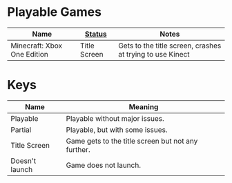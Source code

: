 # Playable Games

| Name                        | [Status](#keys) | Notes                                                     |
|-----------------------------|-----------------|-----------------------------------------------------------|
| Minecraft: Xbox One Edition | Title Screen    | Gets to the title screen, crashes at trying to use Kinect |

# Keys

| Name           | Meaning                                            |
|----------------|----------------------------------------------------|
| Playable       | Playable without major issues.                     |
| Partial        | Playable, but with some issues.                    |
| Title Screen   | Game gets to the title screen but not any further. |
| Doesn't launch | Game does not launch.                              |
